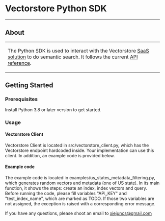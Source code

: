# Vectorstore Python SDK

---

## About

<table>
<tr>
<td>

The Python SDK is used to interact with the Vectorstore [SaaS solution](https://vectorstore.webflow.io/) to do 
semantic search. It follows the current [API reference](https://docs.google.com/document/d/1kwZr28YJa_baLFfd3ii2dvnHzY__rwCg1KiUq3QPeJU/edit#).

</td>
</tr>
</table>

## Getting Started

### Prerequisites

Install Python 3.8 or later version to get started.

### Usage

#### Vectorstore Client

Vectorstore Client is located in src/vectorstore_client.py, which has the Vectorstore endpoint hardcoded inside. 
Your implementation can use this client. In addition, an example code is provided below.

#### Example code

The example code is located in examples/us_states_metadata_filtering.py, which generates random vectors and metadata
(one of US state). In its main function, it shows the steps: create an index, index vectors and query. Before running
the code, please fill variables "API_KEY" and "test_index_name", which are marked as TODO. If those two variables
are not assigned, the exception is raised with a corresponding error message.

If you have any questions, please shoot an email to xiejuncs@gmail.com
